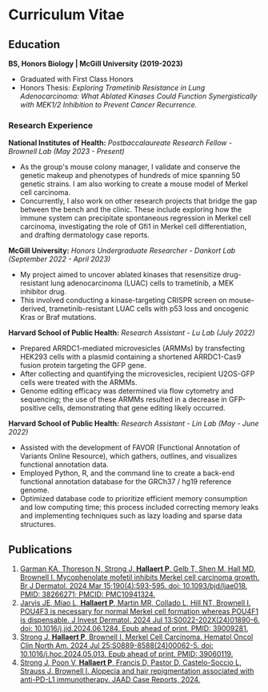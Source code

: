 # Curriculum Vitae

## Education			        		
**BS, Honors Biology | McGill University (2019-2023)**
  - Graduated with First Class Honors
  - Honors Thesis: *Exploring Trametinib Resistance in Lung Adenocarcinoma: What Ablated Kinases Could Function Synergistically with MEK1/2 Inhibition to Prevent Cancer Recurrence.*

### Research Experience
**National Institutes of Health:**
*Postbaccalaureate Research Fellow - Brownell Lab (May 2023 - Present)*
- As the group's mouse colony manager, I validate and conserve the genetic makeup and phenotypes of hundreds of mice spanning 50 genetic strains. I am also working to create a mouse model of Merkel cell carcinoma.
- Concurrently, I also work on other research projects that bridge the gap between the bench and the clinic. These include exploring how the immune system can precipitate spontaneous regression in Merkel cell carcinoma, investigating the role of Gfi1 in Merkel cell differentiation, and drafting dermatology case reports.

**McGill University:**
*Honors Undergraduate Researcher - Dankort Lab (September 2022 - April 2023)*
- My project aimed to uncover ablated kinases that resensitize drug-resistant lung adenocarcinoma (LUAC) cells to trametinib, a MEK inhibitor drug.
- This involved conducting a kinase-targeting CRISPR screen on mouse-derived, trametinib-resistant LUAC cells with p53 loss and oncogenic Kras or Braf mutations.

**Harvard School of Public Health:**
*Research Assistant - Lu Lab (July 2022)*
- Prepared ARRDC1-mediated microvesicles (ARMMs) by transfecting HEK293 cells with a plasmid containing a shortened ARRDC1-Cas9 fusion protein targeting the GFP gene.
- After collecting and quantifying the microvesicles, recipient U2OS-GFP cells were treated with the ARMMs.
- Genome editing efficacy was determined via flow cytometry and sequencing; the use of these ARMMs resulted in a decrease in GFP-positive cells, demonstrating that gene editing likely occurred.

**Harvard School of Public Health:**
*Research Assistant - Lin Lab (May - June 2022)*
- Assisted with the development of FAVOR (Functional Annotation of Variants Online Resource), which gathers, outlines, and visualizes functional annotation data.
- Employed Python, R, and the command line to create a back-end functional annotation database for the GRCh37 / hg19 reference genome.
- Optimized database code to prioritize efficient memory consumption and low computing time; this process included correcting memory leaks and implementing techniques such as lazy loading and sparse data structures.

## Publications
1. [Garman KA, Thoreson N, Strong J, **Hallaert P**, Gelb T, Shen M, Hall MD, Brownell I. Mycophenolate mofetil inhibits Merkel cell carcinoma growth. Br J Dermatol. 2024 Mar 15;190(4):593-595. doi: 10.1093/bjd/ljae018. PMID: 38266271; PMCID: PMC10941324.](https://academic.oup.com/bjd/article/190/4/593/7588419)
2. [Jarvis JE, Miao L, **Hallaert P**, Martin MR, Collado L, Hill NT, Brownell I. POU4F3 is necessary for normal Merkel cell formation whereas POU4F1 is dispensable. J Invest Dermatol. 2024 Jul 13:S0022-202X(24)01890-6. doi: 10.1016/j.jid.2024.06.1284. Epub ahead of print. PMID: 39009281.](https://www.jidonline.org/article/S0022-202X(24)01890-6/fulltext)
3. [Strong J, **Hallaert P**, Brownell I. Merkel Cell Carcinoma. Hematol Oncol Clin North Am. 2024 Jul 25:S0889-8588(24)00062-5. doi: 10.1016/j.hoc.2024.05.013. Epub ahead of print. PMID: 39060119.](https://pubmed.ncbi.nlm.nih.gov/39060119/)
4. [Strong J, Poon V, **Hallaert P**, Francis D, Pastor D, Castelo-Soccio L, Strauss J, Brownell I. Alopecia and hair repigmentation associated with anti-PD-L1 immunotherapy. JAAD Case Reports, 2024.](https://www.jaadcasereports.org/article/S2352-5126(24)00431-4/fulltext)
